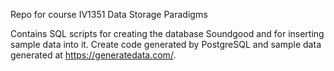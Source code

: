 Repo for course IV1351 Data Storage Paradigms

Contains SQL scripts for creating the database Soundgood and for inserting sample data into it. Create code generated by PostgreSQL and sample data generated at https://generatedata.com/.
